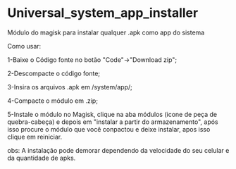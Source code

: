 # Universal_system_app_installer
Módulo do magisk para instalar qualquer .apk como app do sistema 

Como usar:

1-Baixe o Código fonte no botão "Code"->"Download zip";

2-Descompacte o código fonte;

3-Insira os arquivos .apk em /system/app/;

4-Compacte o módulo em .zip;

5-Instale o módulo no Magisk, clique na aba módulos (icone de peça de quebra-cabeça) e depois em "instalar a partir do armazenamento", após isso procure o módulo que você conpactou e deixe instalar, apos isso clique em reiniciar.

obs: A instalação pode demorar dependendo da velocidade do seu celular e da quantidade de apks.
